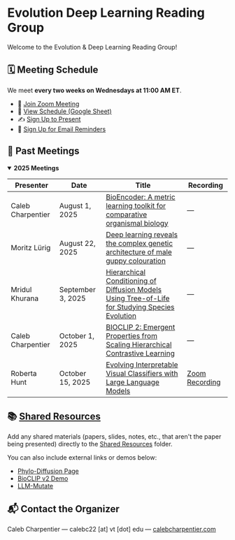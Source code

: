 # Evolution Deep Learning Reading Group

Welcome to the Evolution & Deep Learning Reading Group! 

## 🗓️ Meeting Schedule

We meet **every two weeks on Wednesdays at 11:00 AM ET**.
- 🔗 [Join Zoom Meeting](https://virginiatech.zoom.us/j/86992753213)
- 📄 [View Schedule (Google Sheet)](https://docs.google.com/spreadsheets/d/1uqp2_1peLV_NcHBIz04vkFiuoQcicO3cGsC2C95oI6k/edit?resourcekey=&gid=969815788#gid=969815788)
- ✍️ [Sign Up to Present](https://docs.google.com/forms/d/e/1FAIpQLScPVSTP80DcOLTd-GD0oKny_pHWmbM2Nj1VUlsyx8cFgrPNCw/viewform?usp=header)
- 📧 [Sign Up for Email Reminders](https://docs.google.com/forms/d/e/1FAIpQLSeHmoINx9zeFMIkfOXSzP__ZgRImnE_tXe8r7QexDbITwr1CQ/viewform?usp=header)


## 🧾 Past Meetings

<details open>
<summary><strong>2025 Meetings</strong></summary>

| Presenter | Date | Title | Recording |
|------------|------|--------|------------|
| Caleb Charpentier | August 1, 2025 | [BioEncoder: A metric learning toolkit for comparative organismal biology](https://drive.google.com/open?id=1OCsLgJZdTH_F8MxBOUzjrPHf8u1O-bmX) | — |
| Moritz Lürig | August 22, 2025 | [Deep learning reveals the complex genetic architecture of male guppy colouration](https://drive.google.com/file/d/1mroPfVVXEe2Ski9Ll6MQcjtfFQwr8VPA/view?usp=drive_link) | — |
| Mridul Khurana | September 3, 2025 | [Hierarchical Conditioning of Diffusion Models Using Tree-of-Life for Studying Species Evolution](https://drive.google.com/file/d/1oj6h62g5zUjVQ5QmmRkYyKe-bQzmdeNc/view?usp=drive_link) | — |
| Caleb Charpentier | October 1, 2025 | [BIOCLIP 2: Emergent Properties from Scaling Hierarchical Contrastive Learning](https://drive.google.com/file/d/1f_gBWdMPrb1Iz5iAL8VLCPWba81XTCCn/view) | — |
| Roberta Hunt | October 15, 2025 | [Evolving Interpretable Visual Classifiers with Large Language Models](https://drive.google.com/file/d/1cAHLvxd4Jg4zXVFWARj1NUWEwnt9m1G3/view) | [Zoom Recording](https://virginiatech.zoom.us/rec/share/jHMOtbAwc2gFEPPAHByUUF5_8cAxK8C72pMc7JY7obMixWK6ju55A7qsQVkOqy2P.6lyoS_iwn_ymeOPM) |

</details>

## 📚 [Shared Resources](https://github.com/calcharp/Evolution-Deep-Learning-Reading-Group/tree/main/Shared%20Resources)

Add any shared materials (papers, slides, notes, etc., that aren't the paper being presented) directly to the [Shared Resources](https://github.com/calcharp/Evolution-Deep-Learning-Reading-Group/tree/main/Shared%20Resources) folder.

You can also include external links or demos below:
- [Phylo-Diffusion Page](https://imageomics.github.io/phylo-diffusion/)
- [BioCLIP v2 Demo](https://huggingface.co/spaces/imageomics/bioclip-2-demo)
- [LLM-Mutate](https://llm-mutate.cs.columbia.edu/#method)


## 📬 Contact the Organizer
Caleb Charpentier — calebc22 [at] vt [dot] edu — [calebcharpentier.com](https://calebcharpentier.com/)

